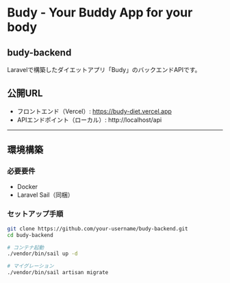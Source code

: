 # Budy - Your Buddy App for your body
## budy-backend

Laravelで構築したダイエットアプリ「Budy」のバックエンドAPIです。

## 公開URL

- フロントエンド（Vercel）: https://budy-diet.vercel.app  
- APIエンドポイント（ローカル）: http://localhost/api

---

##  環境構築

### 必要要件

- Docker
- Laravel Sail（同梱）

### セットアップ手順

```bash
git clone https://github.com/your-username/budy-backend.git
cd budy-backend

# コンテナ起動
./vendor/bin/sail up -d

# マイグレーション
./vendor/bin/sail artisan migrate
